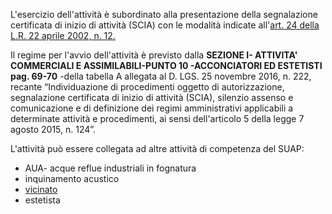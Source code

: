 L'esercizio dell'attività è subordinato alla presentazione della segnalazione certificata di inizio di attività (SCIA) con le modalità indicate all'[art. 24 della L.R. 22 aprile 2002, n. 12.](http://lexview-int.regione.fvg.it/fontinormative/xml/xmlLex.aspx?anno=2002&legge=12&ID=art24&lista=0&fx=lex)

Il regime per l'avvio dell'attività è previsto dalla **SEZIONE I- ATTIVITA' COMMERCIALI E ASSIMILABILI-PUNTO 10 -ACCONCIATORI ED ESTETISTI pag. 69-70** -della tabella A allegata al D. LGS. 25 novembre 2016, n. 222, recante “Individuazione di procedimenti oggetto di autorizzazione, segnalazione certificata di inizio di attività (SCIA), silenzio assenso e comunicazione e di definizione dei regimi amministrativi applicabili a determinate attività e procedimenti, ai sensi dell'articolo 5 della legge 7 agosto 2015, n. 124”.

L'attività può essere collegata ad altre attività di competenza del SUAP:

- AUA- acque reflue industriali in fognatura
- inquinamento acustico
- [vicinato](http://suap.regione.fvg.it/portale/cms/it/apertura-modifica/Vicinato-00001/?md=11410)
- estetista
